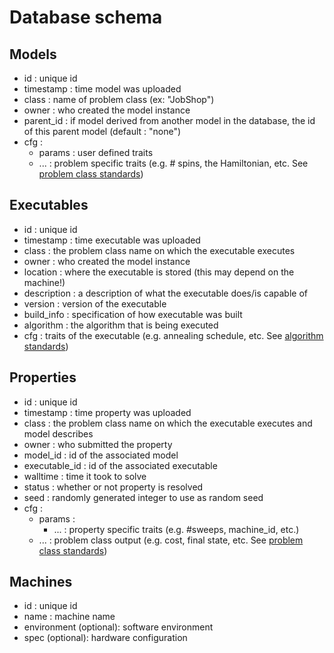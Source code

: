 # Database schema

## Models

- id : unique id
- timestamp : time model was uploaded
- class : name of problem class (ex: "JobShop")
- owner : who created the model instance
- parent_id : if model derived from another model in the database, the id of this parent model (default : "none")
- cfg : 
    - params : user defined traits
    - ... : problem specific traits (e.g. # spins, the Hamiltonian, etc. See [problem class standards](#problem-class-standards))

## Executables

- id : unique id
- timestamp : time executable was uploaded
- class : the problem class name on which the executable executes
- owner : who created the model instance
- location : where the executable is stored (this may depend on the machine!)
- description : a description of what the executable does/is capable of
- version : version of the executable
- build_info : specification of how executable was built
- algorithm : the algorithm that is being executed
- cfg : traits of the executable (e.g. annealing schedule, etc. See [algorithm standards](#algorithm-standards))

## Properties

- id : unique id
- timestamp : time property was uploaded
- class : the problem class name on which the executable executes and model describes
- owner : who submitted the property
- model_id : id of the associated model
- executable_id : id of the associated executable
- walltime : time it took to solve
- status : whether or not property is resolved
- seed : randomly generated integer to use as random seed
- cfg : 
    - params : 
        - ... : property specific traits (e.g. #sweeps, machine_id, etc.)
    - ... : problem class output (e.g. cost, final state, etc. See [problem class standards](#problem-class-standards)) 

## Machines

- id : unique id
- name : machine name
- environment (optional): software environment
- spec (optional): hardware configuration
